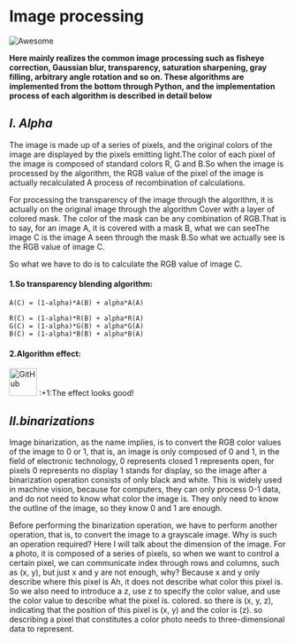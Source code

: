 # **Image processing**  
![Awesome](https://cdn.rawgit.com/sindresorhus/awesome/d7305f38d29fed78fa85652e3a63e154dd8e8829/media/badge.svg) 

**Here mainly realizes the common image processing such as fisheye correction, Gaussian blur, transparency, saturation sharpening, gray filling, arbitrary angle rotation and so on. These algorithms are implemented from the bottom through Python, and the implementation process of each algorithm is described in detail below**

## _I. Alpha_
The image is made up of a series of pixels, and the original colors of the image are displayed by the pixels emitting light.The color of each pixel of the image is composed of standard colors R, G and B.So when the image is processed by the algorithm, the RGB value of the pixel of the image is actually recalculated A process of recombination of calculations.

For processing the transparency of the image through the algorithm, it is actually on the original image through the algorithm Cover with a layer of colored mask. The color of the mask can be any combination of RGB.That is to say, for an image A, it is covered with a mask B, what we can seeThe image C is the image A seen through the mask B.So what we actually see is the RGB value of image C.

So what we have to do is to calculate the RGB value of image C.

#### 1.So transparency blending algorithm:
`A(C) = (1-alpha)*A(B) + alpha*A(A)` 

`R(C) = (1-alpha)*R(B) + alpha*R(A)`  
`G(C) = (1-alpha)*G(B) + alpha*G(A)`  
`B(C) = (1-alpha)*B(B) + alpha*B(A)`

#### 2.Algorithm effect:  
<img src="https://github.com/zhbi98/image/Sierra17.jpg" alt="GitHub" title="GitHub,Social Coding" width="50" height="50" />
:+1:The effect looks good!

## _II.binarizations_
Image binarization, as the name implies, is to convert the RGB color values of the image to 0 or 1, that is, an image is only composed of 0 and 1, in the field of electronic technology, 0 represents closed 1 represents open, for pixels 0 represents no display 1 stands for display, so the image after a binarization operation consists of only black and white. This is widely used in machine vision, because for computers, they can only process 0-1 data, and do not need to know what color the image is. They only need to know the outline of the image, so they know 0 and 1 are enough.

Before performing the binarization operation, we have to perform another operation, that is, to convert the image to a grayscale image. Why is such an operation required?
Here I will talk about the dimension of the image. For a photo, it is composed of a series of pixels, so when we want to control a certain pixel, we can communicate index through rows and columns, such as (x, y), but just x and y are not enough, why? Because x and y only describe where this pixel is Ah, it does not describe what color this pixel is. So we also need to introduce a z, use z to specify the color value, and use the color value to describe what the pixel is. colored. so there is (x, y, z), indicating that the position of this pixel is (x, y) and the color is (z). so describing a pixel that constitutes a color photo needs to three-dimensional data to represent.
